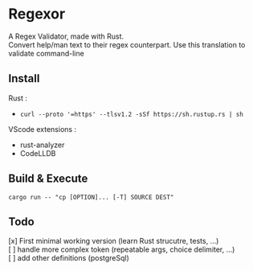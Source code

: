 # Regexor
A Regex Validator, made with Rust.  
Convert help/man text to their regex counterpart. Use this translation to validate command-line

## Install
Rust :
- `curl --proto '=https' --tlsv1.2 -sSf https://sh.rustup.rs | sh`

VScode extensions : 
- rust-analyzer
- CodeLLDB

## Build & Execute
`cargo run -- "cp [OPTION]... [-T] SOURCE DEST"`

## Todo
[x] First minimal working version (learn Rust strucutre, tests, ...)  
[ ] handle more complex token (repeatable args, choice delimiter, ...)  
[ ] add other definitions (postgreSql)  